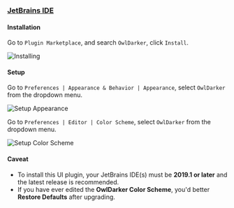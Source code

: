 ### [JetBrains IDE](https://www.jetbrains.com/)

#### Installation

Go to `Plugin Marketplace`, and search `OwlDarker`, click `Install`.

![Installing](https://github.com/gabrielmaialva33/jetbrains-owldarker-theme/master/docs/screenshots/owl-plugin-install.png)

#### Setup

Go to `Preferences | Appearance & Behavior | Appearance`, select `OwlDarker` from the dropdown menu.

![Setup Appearance](https://github.com/gabrielmaialva33/jetbrains-owldarker-theme/master/docs/screenshots/owl-setup-appearance.png)

Go to `Preferences | Editor | Color Scheme`, select `OwlDarker` from the dropdown menu.

![Setup Color Scheme](https://github.com/gabrielmaialva33/jetbrains-owldarker-theme/master/docs/screenshots/owl-setup-scheme.png)

#### Caveat

- To install this UI plugin, your JetBrains IDE(s) must be **2019.1 or later** and the latest release is recommended.
- If you have ever edited the **OwlDarker Color Scheme**, you'd better **Restore Defaults** after upgrading.
